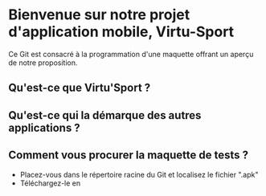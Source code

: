 # Bienvenue sur notre projet d'application mobile, Virtu-Sport

Ce Git est consacré à la programmation d'une maquette offrant un aperçu de notre proposition. 

## Qu'est-ce que Virtu'Sport ?


## Qu'est-ce qui la démarque des autres applications ?


## Comment vous procurer la maquette de tests ?

- Placez-vous dans le répertoire racine du Git et localisez le fichier ".apk"
- Téléchargez-le en 
